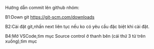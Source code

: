Hướng dẫn commit lên github nhóm:

B1:Down git https://git-scm.com/downloads

B2:Cài đặt git,nhấn next liên tục nếu ko có yêu cầu đặc biệt khi cài đặt.



B4:Mở VSCode,tìm mục Source control ở thanh bên (cái thứ 3 từ trên xuống),tìm mục